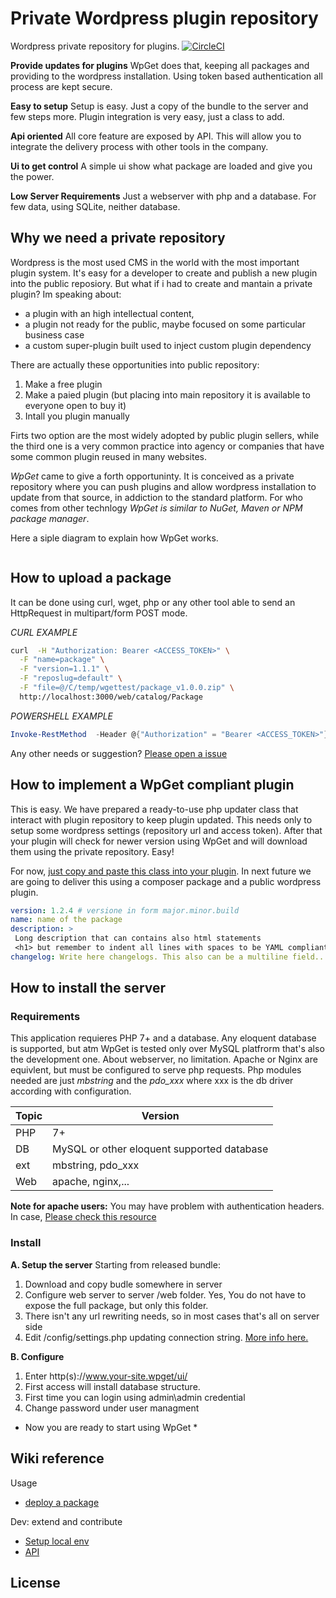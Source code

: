 # Private Wordpress plugin repository
Wordpress private repository for plugins.
[![CircleCI](https://circleci.com/gh/zeppaman/WpGet.svg?style=svg)](https://circleci.com/gh/zeppaman/WpGet)

**Provide updates for plugins**
WpGet does that, keeping all packages and providing to the wordpress installation. Using token based authentication all process are kept secure.

**Easy to setup**
Setup is easy. Just a copy of the bundle to the server and few steps more. Plugin integration is very easy, just a class to add.

**Api oriented**
All core feature are exposed by API. This will allow you to integrate the delivery process with other tools in the company.

**Ui to get control**
A simple ui show what package are loaded and give you the power.

**Low Server Requirements**
Just a webserver with php and a database. For few data, using SQLite, neither database.

## Why we need a private repository

Wordpress is the most used CMS in the world with the most important plugin system. It's easy for a developer to create and publish a new plugin into the public reposiory. But what if i had to create and mantain a private plugin? Im speaking about:

* a plugin with an high intellectual content,
* a plugin not ready for the public, maybe focused on some particular business case
* a custom super-plugin built used to inject custom plugin dependency

There are actually these opportunities into public repository:

1. Make a free plugin
2. Make a paied plugin (but placing into main repository it is available to everyone open to buy it)
3. Intall you plugin manually

Firts two option are the most widely adopted by public plugin sellers, while the third one is a very common practice into agency or companies that have some common plugin reused in many websites.

*WpGet* came to give a forth opportuninty. It is conceived as a private repository where you can push plugins and allow wordpress installation to update from that source, in addiction to the standard platform. For who comes from other technlogy *WpGet is similar to NuGet, Maven or NPM package manager*. 

Here a siple diagram to explain how WpGet works.

<image here>
  
 ## How to upload a package
 It can be done using curl, wget, php or any other tool able to send an HttpRequest in multipart/form POST mode.
 
*CURL EXAMPLE*
```bash
curl  -H "Authorization: Bearer <ACCESS_TOKEN>" \
  -F "name=package" \
  -F "version=1.1.1" \
  -F "reposlug=default" \
  -F "file=@/C/temp/wgettest/package_v1.0.0.zip" \
  http://localhost:3000/web/catalog/Package
```


*POWERSHELL EXAMPLE*
```powershell
Invoke-RestMethod  -Header @{"Authorization" = "Bearer <ACCESS_TOKEN>"} -Method Post -InFile $filePath -ContentType "multipart/form-data" -Uri http(s)://www.your-site.wpget/ui/catalog/Package?name=<packageName>&version=X.Y.Z
```

Any other needs or suggestion? [Please open a issue](https://github.com/zeppaman/WpGet/issues/new)



## How to implement a WpGet compliant plugin
This is easy. We have prepared a ready-to-use php updater class that interact with plugin repository to keep plugin updated. This needs only to setup some wordpress settings (repository url and access token). After that your plugin will check for newer version using WpGet and will download them using the private repository. Easy!

For now, [just copy and paste this class into your plugin](https://raw.githubusercontent.com/zeppaman/WpGet/master/src-client/WpGetUpdater.php). In next future we are going to deliver this using a composer package and a public wordpress plugin.

```yaml
version: 1.2.4 # versione in form major.minor.build
name: name of the package
description: >
 Long description that can contains also html statements
 <h1> but remember to indent all lines with spaces to be YAML compliant! </h1>
changelog: Write here changelogs. This also can be a multiline field...
```
 
## How to install the server
 
### Requirements
 
 This application requieres PHP 7+ and a database. Any eloquent database is supported, but atm WpGet is tested only over MySQL platfrorm that's also the development one. About webserver, no limitation. Apache or Nginx are equivlent, but must be configured to serve php requests. Php modules needed are just *mbstring* and the *pdo_xxx* where xxx is the db driver according with configuration. 
 
| Topic  | Version |
| ------------- | ------------- |
| PHP | 7+  |
| DB  | MySQL or other eloquent supported database  |
| ext  | mbstring, pdo_xxx  |
| Web  | apache, nginx,...  |

**Note for apache users:** You may have problem with authentication headers. In case, [Please check this resource](https://github.com/slimphp/Slim/issues/831)

### Install 
**A. Setup the server**
Starting from released bundle:
1. Download and copy budle somewhere in server
2. Configure web server to server /web folder. Yes, You do not have to expose the full package, but only this folder.
3. There isn't any url rewriting needs, so in most cases that's all on server side
4. Edit /config/settings.php updating connection string. [More info here.](https://github.com/zeppaman/WpGet/wiki/configure-wpget-wordpress-repository)

**B. Configure**
1. Enter http(s)://www.your-site.wpget/ui/
2. First access will install database structure.
3. First time you can login using admin\admin credential
4. Change password under user managment

* Now you are ready to start using WpGet *

 


## Wiki reference

Usage

* [deploy a package](deploy-wget-package)

Dev: extend and contribute
* [Setup local env](https://github.com/zeppaman/WpGet/wiki/wpget-setup-local-env)
* [API](https://github.com/zeppaman/WpGet/wiki/wget-api-private)


 ## License
